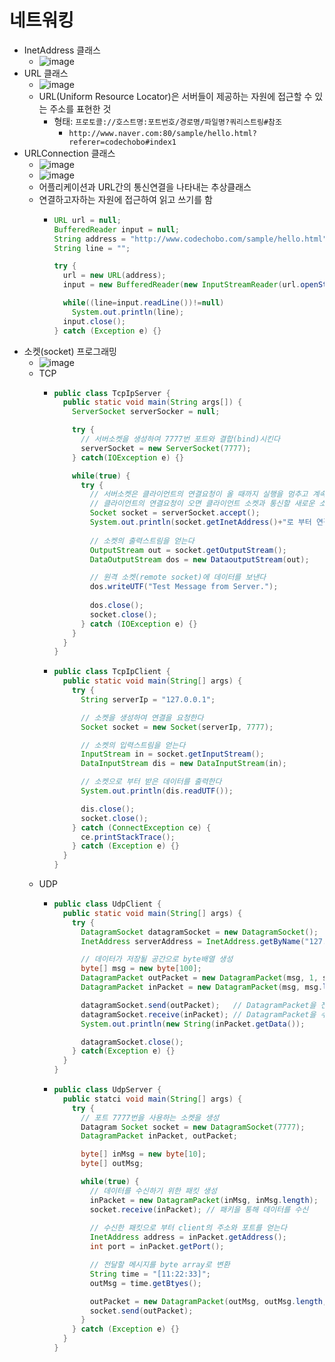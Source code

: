 # 네트워킹

- InetAddress 클래스
  - ![image](https://user-images.githubusercontent.com/15611500/210561651-d3f6aa3d-5225-4442-bbb9-b449fa86e91b.png)
- URL 클래스
  - ![image](https://user-images.githubusercontent.com/15611500/210561580-d08c9dbb-d26e-467d-8180-edde9200eb97.png)
  - URL(Uniform Resource Locator)은 서버들이 제공하는 자원에 접근할 수 있는 주소를 표현한 것
    - 형태: ```프로토콜://호스트명:포트번호/경로명/파일명?쿼리스트링#참조```
      - ```http://www.naver.com:80/sample/hello.html?referer=codechobo#index1```
- URLConnection 클래스
  - ![image](https://user-images.githubusercontent.com/15611500/210561526-c4233a0c-84e8-4d94-962e-190d45e6e55e.png)
  - ![image](https://user-images.githubusercontent.com/15611500/210561702-020a7b7c-f37c-473a-b99f-0096fa15b628.png)
  - 어플리케이션과 URL간의 통신연결을 나타내는 추상클래스
  - 연결하고자하는 자원에 접근하여 읽고 쓰기를 함
    - ```java
      URL url = null;
      BufferedReader input = null;
      String address = "http://www.codechobo.com/sample/hello.html";
      String line = "";
      
      try {
        url = new URL(address);
        input = new BufferedReader(new InputStreamReader(url.openStream()));
      
        while((line=input.readLine())!=null)
          System.out.println(line);
        input.close();
      } catch (Exception e) {}
      ```
- 소켓(socket) 프로그래밍
  - ![image](https://user-images.githubusercontent.com/15611500/210561616-12475253-a3a1-424b-b3a9-2a97d5260036.png)
  - TCP
    - ```java
      public class TcpIpServer {
        public static void main(String args[]) {
          ServerSocket serverSocker = null;
      
          try {
            // 서버소켓을 생성하여 7777번 포트와 결합(bind)시킨다
            serverSocket = new ServerSocket(7777);
          } catch(IOException e) {}
      
          while(true) {
            try {
              // 서버소켓은 클라이언트의 연결요청이 올 때까지 실행을 멈추고 계속 기다린다
              // 클라이언트의 연결요청이 오면 클라이언트 소켓과 통신할 새로운 소켓을 생성한다
              Socket socket = serverSocket.accept();
              System.out.println(socket.getInetAddress()+"로 부터 연결요청이 들어왔습니다.");
            
              // 소켓의 출력스트림을 얻는다
              OutputStream out = socket.getOutputStream();
              DataOutputStream dos = new DataoutputStream(out);
      
              // 원격 소켓(remote socket)에 데이터를 보낸다
              dos.writeUTF("Test Message from Server.");
            
              dos.close();
              socket.close();
            } catch (IOException e) {}
          }
        }
      }
      ```
    - ```java
      public class TcpIpClient {
        public static void main(String[] args) {
          try {
            String serverIp = "127.0.0.1";
      
            // 소켓을 생성하여 연결을 요청한다
            Socket socket = new Socket(serverIp, 7777);
      
            // 소켓의 입력스트림을 얻는다
            InputStream in = socket.getInputStream();
            DataInputStream dis = new DataInputStream(in);
      
            // 소켓으로 부터 받은 데이터를 출력한다
            System.out.println(dis.readUTF());
      
            dis.close();
            socket.close();
          } catch (ConnectException ce) {
            ce.printStackTrace();
          } catch (Exception e) {}
        }
      }
      ```
  - UDP
    - ```java
      public class UdpClient {
        public static void main(String[] args) {
          try {
            DatagramSocket datagramSocket = new DatagramSocket();
            InetAddress serverAddress = InetAddress.getByName("127.0.0.1");
      
            // 데이터가 저장될 공간으로 byte배열 생성
            byte[] msg = new byte[100];
            DatagramPacket outPacket = new DatagramPacket(msg, 1, serverAddress, 7777);
            DatagramPacket inPacket = new DatagramPacket(msg, msg.length);
      
            datagramSocket.send(outPacket);   // DatagramPacket을 전송
            datagramSocket.receive(inPacket); // DatagramPacket을 수신
            System.out.println(new String(inPacket.getData());
      
            datagramSocket.close();
          } catch(Exception e) {}
        }
      }      
      ```
    - ```java
      public class UdpServer {
        public statci void main(String[] args) {
          try {
            // 포트 7777번을 사용하는 소켓을 생성
            Datagram Socket socket = new DatagramSocket(7777);
            DatagramPacket inPacket, outPacket;
      
            byte[] inMsg = new byte[10];
            byte[] outMsg;
      
            while(true) {
              // 데이터를 수신하기 위한 패킷 생성
              inPacket = new DatagramPacket(inMsg, inMsg.length);
              socket.receive(inPacket); // 패키을 통해 데이터를 수신
        
              // 수신한 패킷으로 부터 client의 주소와 포트를 얻는다
              InetAddress address = inPacket.getAddress();
              int port = inPacket.getPort();
      
              // 전달할 메시지를 byte array로 변환
              String time = "[11:22:33]";
              outMsg = time.getBtyes();
      
              outPacket = new DatagramPacket(outMsg, outMsg.length, address, port);
              socket.send(outPacket);
            }
          } catch (Exception e) {}
        }
      }
      ```

